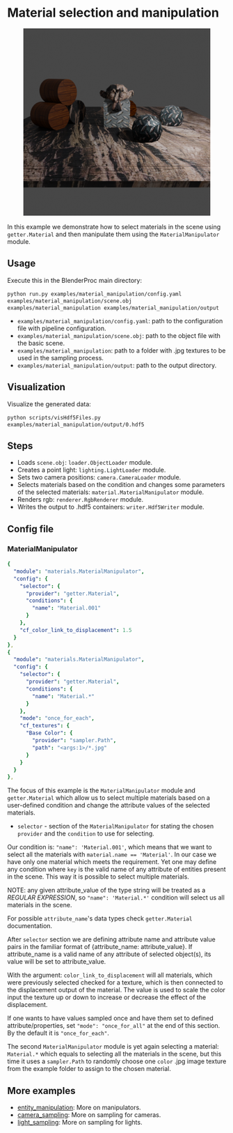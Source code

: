 # Material selection and manipulation


<p align="center">
<img src="rendering.png" alt="Front readme image" width=430>
</p>


In this example we demonstrate how to select materials in the scene using `getter.Material` and then manipulate them using the `MaterialManipulator` module.

## Usage

Execute this in the BlenderProc main directory:

```
python run.py examples/material_manipulation/config.yaml examples/material_manipulation/scene.obj examples/material_manipulation examples/material_manipulation/output
```

* `examples/material_manipulation/config.yaml`: path to the configuration file with pipeline configuration.
* `examples/material_manipulation/scene.obj`: path to the object file with the basic scene.
* `examples/material_manipulation`: path to a folder with .jpg textures to be used in the sampling process.
* `examples/material_manipulation/output`: path to the output directory.

## Visualization

Visualize the generated data:

```
python scripts/visHdf5Files.py examples/material_manipulation/output/0.hdf5
```

## Steps

* Loads `scene.obj`: `loader.ObjectLoader` module.
* Creates a point light: `lighting.LightLoader` module.
* Sets two camera positions: `camera.CameraLoader` module.
* Selects materials based on the condition and changes some parameters of the selected materials: `material.MaterialManipulator` module.
* Renders rgb: `renderer.RgbRenderer` module.
* Writes the output to .hdf5 containers: `writer.Hdf5Writer` module.

## Config file

### MaterialManipulator

```yaml
{
  "module": "materials.MaterialManipulator",
  "config": {
    "selector": {
      "provider": "getter.Material",
      "conditions": {
        "name": "Material.001"
      }
    },
    "cf_color_link_to_displacement": 1.5
  }
},
{
  "module": "materials.MaterialManipulator",
  "config": {
    "selector": {
      "provider": "getter.Material",
      "conditions": {
        "name": "Material.*"
      }
    },
    "mode": "once_for_each",
    "cf_textures": {
      "Base Color": {
        "provider": "sampler.Path",
        "path": "<args:1>/*.jpg"
      }
    }
  }
},
```

The focus of this example is the `MaterialManipulator` module and `getter.Material` which allow us to select multiple materials based on a user-defined condition and change the attribute values of the selected materials.
* `selector` - section of the `MaterialManipulator` for stating the chosen `provider` and the `condition` to use for selecting.

Our condition is: `"name": 'Material.001'`, which means that we want to select all the materials with `material.name == 'Material'`. In our case we have only one material which meets the requirement.
Yet one may define any condition where `key` is the valid name of any attribute of entities present in the scene.
This way it is possible to select multiple materials. 

NOTE: any given attribute_value of the type string will be treated as a *REGULAR EXPRESSION*, so `"name": 'Material.*'` condition will select us all materials in the scene.

For possible `attribute_name`'s data types check `getter.Material` documentation.

After `selector` section we are defining attribute name and attribute value pairs in the familiar format of {attribute_name: attribute_value}.
If attribute_name is a valid name of any attribute of selected object(s), its value will be set to attribute_value.

With the argument: `color_link_to_displacement` will all materials, which were previously selected checked for a texture, which is then connected to the displacement output of the material.
The <float> value is used to scale the color input the texture up or down to increase or decrease the effect of the displacement.

If one wants to have values sampled once and have them set to defined attribute/properties, set `"mode": "once_for_all"` at the end of this section. 
By the default it is `"once_for_each"`.

The second `MaterialManipulator` module is yet again selecting a material: `Material.*` which equals to selecting all the materials in the scene, but this time it uses a `sampler.Path` to randomly choose one `color` .jpg image texture from the example folder to assign to the chosen material.

## More examples

* [entity_manipulation](../entity_manipulation): More on manipulators. 
* [camera_sampling](../camera_sampling): More on sampling for cameras.
* [light_sampling](../light_sampling): More on sampling for lights.
